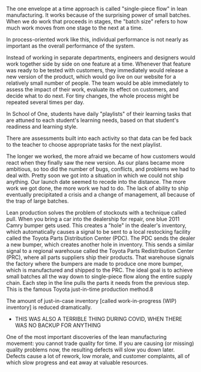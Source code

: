 
The one envelope at a time approach is called "single-piece flow" in lean manufacturing. It works because of the surprising power of small batches. When we do work that proceeds in stages, the "batch size" refers to how much work moves from one stage to the next at a time.

In process-oriented work like this, individual performance is not nearly as important as the overall performance of the system.

Instead of working in separate departments, engineers and designers would work together side by side on one feature at a time. Whenever that feature was ready to be tested with customers, they immediately would release a new version of the product, which would go live on our website for a relatively small number of people. The team would be able immediately to assess the impact of their work, evaluate its effect on customers, and decide what to do next. For tiny changes, the whole process might be repeated several times per day.

In School of One, students have daily "playlists" of their learning tasks that are attuned to each student's learning needs, based on that student's readiness and learning style.

There are assessments built into each activity so that data can be fed back to the teacher to choose appropriate tasks for the next playlist.

The longer we worked, the more afraid we became of how customers would react when they finally saw the new version. As our plans became more ambitious, so too did the number of bugs, conflicts, and problems we had to deal with. Pretty soon we got into a situation in which we could not ship anything. Our launch date seemed to recede into the distance. The more work we got done, the more work we had to do. The lack of ability to ship eventually precipitated a crisis and a change of management, all because of the trap of large batches.

Lean production solves the problem of stockouts with a technique called pull. When you bring a car into the dealership for repair, one blue 2011 Camry bumper gets used. This creates a "hole" in the dealer's inventory, which automatically causes a signal to be sent to a local restocking facility called the Toyota Parts Distribution Center (PDC). The PDC sends the dealer a new bumper, which creates another hole in inventory. This sends a similar signal to a regional warehouse called the Toyota Parts Redistribution Center (PRC), where all parts suppliers ship their products. That warehouse signals the factory where the bumpers are made to produce one more bumper, which is manufactured and shipped to the PRC. The ideal goal is to achieve small batches all the way down to single-piece flow along the entire supply chain. Each step in the line pulls the parts it needs from the previous step. This is the famous Toyota just-in-time production method.8

The amount of just-in-case inventory [called work-in-progress (WIP) inventory] is reduced dramatically.
- THIS WAS ALSO A TERRIBLE THING DURING COVID, WHEN THERE WAS NO BACKUP FOR ANYTHING

One of the most important discoveries of the lean manufacturing movement: you cannot trade quality for time. If you are causing (or missing) quality problems now, the resulting defects will slow you down later. Defects cause a lot of rework, low morale, and customer complaints, all of which slow progress and eat away at valuable resources.
